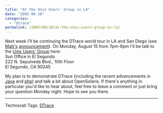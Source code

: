 ```yaml
---
title: "At the Unix Users' Group in LA"
date: "2005-08-10"
categories:
  - "dtrace"
permalink: /2005/08/10/at-the-unix-users-group-in-la/
---
```


Next week I'll be continuing the DTrace world tour in LA and San Diego (see [Matt's](http://blogs.sun.com/roller/page/mingenthron) [announcement](http://blogs.sun.com/roller/page/mingenthron?entry=announcement_adam_leventhal_scheduled_in)). On Monday, August 15 from 7pm-9pm I'll be talk to the [Unix Users' Group](http://www.bolthole.com/uuala/) here:  
Sun Office in El Segundo  
222 N. Sepulveda Blvd., 10th Floor  
El Segundo, CA 90245  

My plan is to demonstrate DTrace (including the recent advancements in [Java](http://dtrace.org/blogs/ahl/dtrace_presentation_at_javaone) and [php](http://blogs.sun.com/roller/page/bmc?entry=dtrace_and_php_demonstrated)) and talk a bit about OpenSolaris. If there's anything in particular you'd like to hear about, feel free to leave a comment or just bring your question Monday night. Hope to see you there.

* * *

Technorati Tags: [DTrace](http://technorati.com/tag/DTrace)
